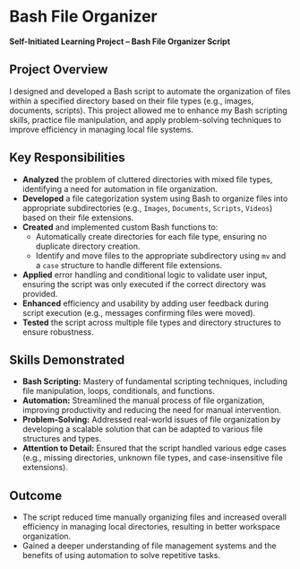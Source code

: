 # Bash File Organizer

**Self-Initiated Learning Project – Bash File Organizer Script**

## Project Overview

I designed and developed a Bash script to automate the organization of files within a specified directory based on their file types (e.g., images, documents, scripts). This project allowed me to enhance my Bash scripting skills, practice file manipulation, and apply problem-solving techniques to improve efficiency in managing local file systems.

## Key Responsibilities

- **Analyzed** the problem of cluttered directories with mixed file types, identifying a need for automation in file organization.
- **Developed** a file categorization system using Bash to organize files into appropriate subdirectories (e.g., `Images`, `Documents`, `Scripts`, `Videos`) based on their file extensions.
- **Created** and implemented custom Bash functions to:
  - Automatically create directories for each file type, ensuring no duplicate directory creation.
  - Identify and move files to the appropriate subdirectory using `mv` and a `case` structure to handle different file extensions.
- **Applied** error handling and conditional logic to validate user input, ensuring the script was only executed if the correct directory was provided.
- **Enhanced** efficiency and usability by adding user feedback during script execution (e.g., messages confirming files were moved).
- **Tested** the script across multiple file types and directory structures to ensure robustness.

## Skills Demonstrated

- **Bash Scripting:** Mastery of fundamental scripting techniques, including file manipulation, loops, conditionals, and functions.
- **Automation:** Streamlined the manual process of file organization, improving productivity and reducing the need for manual intervention.
- **Problem-Solving:** Addressed real-world issues of file organization by developing a scalable solution that can be adapted to various file structures and types.
- **Attention to Detail:** Ensured that the script handled various edge cases (e.g., missing directories, unknown file types, and case-insensitive file extensions).

## Outcome

- The script reduced time manually organizing files and increased overall efficiency in managing local directories, resulting in better workspace organization.
- Gained a deeper understanding of file management systems and the benefits of using automation to solve repetitive tasks.

